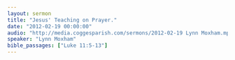 ```yaml
---
layout: sermon
title: "Jesus' Teaching on Prayer."
date: "2012-02-19 00:00:00"
audio: "http://media.coggesparish.com/sermons/2012-02-19 Lynn Moxham.mp3"
speaker: "Lynn Moxham"
bible_passages: ["Luke 11:5-13"]
---
```

